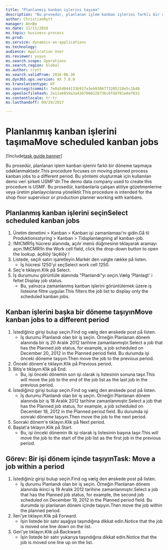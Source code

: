 ```yaml
--- 
title: "Planlanmış kanban işlerini taşıma"
description: "Bu prosedür, planlanan işlem kanban işlerini farklı bir döneme taşımaya odaklanmaktadır."
author: ChristianRytt
manager: AnnBe
ms.date: 11/11/2016
ms.topic: business-process
ms.prod: 
ms.service: dynamics-ax-applications
ms.technology: 
audience: Application User
ms.reviewer: yuyus
ms.search.scope: Operations
ms.search.region: Global
ms.author: crytt
ms.search.validFrom: 2016-06-30
ms.dyn365.ops.version: AX 7.0.0
ms.translationtype: HT
ms.sourcegitcommit: 7e0a5d044133b917a3eb9386773205218e5c1b40
ms.openlocfilehash: 2a12a6859a3a436706822873bc6fdd781e0ef032
ms.contentlocale: tr-tr
ms.lasthandoff: 09/29/2017

---
```

# <a name="move-scheduled-kanban-jobs"></a><span data-ttu-id="55267-103">Planlanmış kanban işlerini taşıma</span><span class="sxs-lookup"><span data-stu-id="55267-103">Move scheduled kanban jobs</span></span>

[!include[task guide banner](../../includes/task-guide-banner.md)]

<span data-ttu-id="55267-104">Bu prosedür, planlanan işlem kanban işlerini farklı bir döneme taşımaya odaklanmaktadır.</span><span class="sxs-lookup"><span data-stu-id="55267-104">This procedure focuses on moving planned process kanban jobs to a different period.</span></span> <span data-ttu-id="55267-105">Bu yöntemi oluşturmak için kullanılan demo veri şirketi USMF'dir.</span><span class="sxs-lookup"><span data-stu-id="55267-105">The demo data company used to create this procedure is USMF.</span></span> <span data-ttu-id="55267-106">Bu prosedür, kanbanlarla çalışan atölye gözetmenlerine veya üretim planlayıcılarına yöneliktir.</span><span class="sxs-lookup"><span data-stu-id="55267-106">This procedure is intended for the shop floor supervisor or production planner working with kanbans.</span></span>


## <a name="select-scheduled-kanban-jobs"></a><span data-ttu-id="55267-107">Planlanmış kanban işlerini seçin</span><span class="sxs-lookup"><span data-stu-id="55267-107">Select scheduled kanban jobs</span></span>
1. <span data-ttu-id="55267-108">Üretim denetimi > Kanban > Kanban işi zamanlaması'nı gidin.</span><span class="sxs-lookup"><span data-stu-id="55267-108">Gå til Produktionsstyring > Kanban > Tidsplanlægning af kanban-job.</span></span>
2. <span data-ttu-id="55267-109">!MtCMR!İş hücresi alanında, açılır menü düğmesine tıklayarak aramayı açın.</span><span class="sxs-lookup"><span data-stu-id="55267-109">!MtCMR!In the Work cell field, click the drop-down button to open the lookup.</span></span> <span data-ttu-id="55267-110">áçêìõý !</span><span class="sxs-lookup"><span data-stu-id="55267-110">áçêìõý !</span></span>
3. <span data-ttu-id="55267-111">Listede, seçili satırı işaretleyin.</span><span class="sxs-lookup"><span data-stu-id="55267-111">Markér den valgte række på listen.</span></span>
    * <span data-ttu-id="55267-112">İş hücresi 1250'yi seç</span><span class="sxs-lookup"><span data-stu-id="55267-112">Select work cell 1250.</span></span>  
4. <span data-ttu-id="55267-113">Seç'e tıklayın.</span><span class="sxs-lookup"><span data-stu-id="55267-113">Klik på Select.</span></span>
5. <span data-ttu-id="55267-114">İş durumunu görüntüle alanında "Planlandı"yı seçin.</span><span class="sxs-lookup"><span data-stu-id="55267-114">Vælg 'Planlagt' i feltet Display job status.</span></span>
    * <span data-ttu-id="55267-115">Bu, yalnızca zamanlanmış kanban işlerini görüntülemek üzere iş listesine filtre uygular.</span><span class="sxs-lookup"><span data-stu-id="55267-115">This filters the job list to display only the scheduled kanban jobs.</span></span>  

## <a name="move-kanban-jobs-to-a-different-period"></a><span data-ttu-id="55267-116">Kanban işlerini başka bir döneme taşıyın</span><span class="sxs-lookup"><span data-stu-id="55267-116">Move kanban jobs to a different period</span></span>
1. <span data-ttu-id="55267-117">İstediğiniz girişi bulup seçin.</span><span class="sxs-lookup"><span data-stu-id="55267-117">Find og vælg den ønskede post på listen.</span></span>
    * <span data-ttu-id="55267-118">İş durumu Planlandı olan bir iş seçin. Örneğin Planlanan dönem alanında bir iş 20 Aralık 2012  tarihine zamanlanmıştır.</span><span class="sxs-lookup"><span data-stu-id="55267-118">Select a job that has the Planned job status, for example, a job scheduled on December 20, 2012  in the Planned period field.</span></span> <span data-ttu-id="55267-119">Bu durumda işi önceki döneme taşıyın.</span><span class="sxs-lookup"><span data-stu-id="55267-119">Then move the job to the previous period.</span></span>  
2. <span data-ttu-id="55267-120">Önceki dönem'e tıklayın.</span><span class="sxs-lookup"><span data-stu-id="55267-120">Klik på Previous period.</span></span>
3. <span data-ttu-id="55267-121">Bitiş'e tıklayın.</span><span class="sxs-lookup"><span data-stu-id="55267-121">Klik på End.</span></span>
    * <span data-ttu-id="55267-122">Bu, işi önceki dönemin son işi olarak iş listesinin sonuna taşır.</span><span class="sxs-lookup"><span data-stu-id="55267-122">This will move the job to the end of the job list as the last job in the previous period.</span></span>  
4. <span data-ttu-id="55267-123">İstediğiniz girişi bulup seçin.</span><span class="sxs-lookup"><span data-stu-id="55267-123">Find og vælg den ønskede post på listen.</span></span>
    * <span data-ttu-id="55267-124">İş durumu Planlandı olan bir iş seçin. Örneğin Planlanan dönem alanında bir iş 18 Aralık 2012 tarihine zamanlanmıştır.</span><span class="sxs-lookup"><span data-stu-id="55267-124">Select a job that has the Planned job status, for example, a job scheduled on December 18, 2012 in the Planned period field.</span></span> <span data-ttu-id="55267-125">Bu durumda işi sonraki döneme taşıyın.</span><span class="sxs-lookup"><span data-stu-id="55267-125">Then move the job to the next period.</span></span>  
5. <span data-ttu-id="55267-126">Sonraki dönem'e tıklayın.</span><span class="sxs-lookup"><span data-stu-id="55267-126">Klik på Next period.</span></span>
6. <span data-ttu-id="55267-127">Başlat'a tıklayın.</span><span class="sxs-lookup"><span data-stu-id="55267-127">Klik på Start.</span></span>
    * <span data-ttu-id="55267-128">Bu, işi önceki dönemin ilk işi olarak iş listesinin başına taşır.</span><span class="sxs-lookup"><span data-stu-id="55267-128">This will move the job to the start of the job list as the first job in the previous period.</span></span>  

## <a name="task-move-a-job-within-a-period"></a><span data-ttu-id="55267-129">Görev: Bir işi dönem içinde taşıyın</span><span class="sxs-lookup"><span data-stu-id="55267-129">Task: Move a job within a period</span></span>
1. <span data-ttu-id="55267-130">İstediğiniz girişi bulup seçin.</span><span class="sxs-lookup"><span data-stu-id="55267-130">Find og vælg den ønskede post på listen.</span></span>
    * <span data-ttu-id="55267-131">İş durumu Planlandı olan bir iş seçin. Örneğin Planlanan dönem alanında ikinci iş 19 Aralık 2012 tarihine zamanlanmıştır.</span><span class="sxs-lookup"><span data-stu-id="55267-131">Select a job that has the Planned job status, for example, the second job scheduled on December 19, 2012 in the Planned period field.</span></span> <span data-ttu-id="55267-132">Bu durumda işi planlanan dönem içinde taşıyın.</span><span class="sxs-lookup"><span data-stu-id="55267-132">Then move the job within the planned period.</span></span>  
2. <span data-ttu-id="55267-133">İleri'ye tıklayın.</span><span class="sxs-lookup"><span data-stu-id="55267-133">Klik på Forward.</span></span>
    * <span data-ttu-id="55267-134">İşin listede bir satır aşağıya taşındığına dikkat edin.</span><span class="sxs-lookup"><span data-stu-id="55267-134">Notice that the job is moved one line down on the list.</span></span>  
3. <span data-ttu-id="55267-135">Geri'ye tıklayın.</span><span class="sxs-lookup"><span data-stu-id="55267-135">Klik på Backward.</span></span>
    * <span data-ttu-id="55267-136">İşin listede bir satır yukarıya taşındığına dikkat edin.</span><span class="sxs-lookup"><span data-stu-id="55267-136">Notice that the job is moved one line up on the list.</span></span>  


